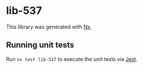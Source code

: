 # lib-537

This library was generated with [Nx](https://nx.dev).

## Running unit tests

Run `nx test lib-537` to execute the unit tests via [Jest](https://jestjs.io).
